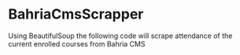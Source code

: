 # BahriaCmsScrapper
Using BeautifulSoup the following code will scrape attendance of the current enrolled courses from Bahria CMS
